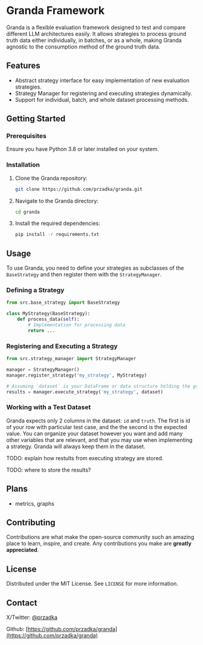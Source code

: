 # Granda Framework

Granda is a flexible evaluation framework designed to test and compare different LLM architectures easily. It allows strategies to process ground truth data either individually, in batches, or as a whole, making Granda agnostic to the consumption method of the ground truth data.

## Features

- Abstract strategy interface for easy implementation of new evaluation strategies.
- Strategy Manager for registering and executing strategies dynamically.
- Support for individual, batch, and whole dataset processing methods.

## Getting Started

### Prerequisites

Ensure you have Python 3.8 or later installed on your system.

### Installation

1. Clone the Granda repository:

    ```bash
    git clone https://github.com/przadka/granda.git
    ```

2. Navigate to the Granda directory:

    ```bash
    cd granda
    ```

3. Install the required dependencies:

    ```bash
    pip install -r requirements.txt
    ```

## Usage

To use Granda, you need to define your strategies as subclasses of the `BaseStrategy` and then register them with the `StrategyManager`.

### Defining a Strategy

```python
from src.base_strategy import BaseStrategy

class MyStrategy(BaseStrategy):
    def process_data(self):
        # Implementation for processing data
        return ...
```

### Registering and Executing a Strategy

```python
from src.strategy_manager import StrategyManager

manager = StrategyManager()
manager.register_strategy('my_strategy', MyStrategy)

# Assuming `dataset` is your DataFrame or data structure holding the ground truth data
results = manager.execute_strategy('my_strategy', dataset)
```

### Working with a Test Dataset

Granda expects only 2 columns in the dataset: `id` and `truth`. The first is id of your row with particular test case, and the the second is the expected value. You can organize your dataset however you want and add many other variables that are relevant, and that you may use when implementing a strategy. Granda will always keep them in the dataset.

TODO: explain how restults from executing strategy are stored.

TODO: where to store the results?


## Plans

- metrics, graphs

## Contributing

Contributions are what make the open-source community such an amazing place to learn, inspire, and create. Any contributions you make are **greatly appreciated**.

## License

Distributed under the MIT License. See `LICENSE` for more information.

## Contact

X/Twitter: [@przadka](https://x.com/przadka)

Github: [https://github.com/przadka/granda](https://github.com/przadka/granda)